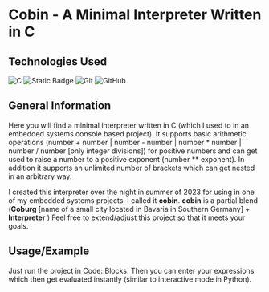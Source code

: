 # Cobin - A Minimal Interpreter Written in C

## Technologies Used

![C](https://img.shields.io/badge/c-%2300599C.svg?style=for-the-badge&logo=c&logoColor=white)
![Static Badge](https://img.shields.io/badge/Code%3A%3ABlocks-black?style=for-the-badge&logo=codeblocks)
![Git](https://img.shields.io/badge/git-%23F05033.svg?style=for-the-badge&logo=git&logoColor=white)
![GitHub](https://img.shields.io/badge/github-%23121011.svg?style=for-the-badge&logo=github&logoColor=white)

## General Information

Here you will find a minimal interpreter written in C (which I used to in an embedded systems console based project).
It supports basic arithmetic operations (number + number | number - number | number * number | number / number  \[only integer divisions\]) for positive numbers and can get used to raise a number to a positive exponent (number ** exponent). 
In addition it supports an unlimited number of brackets which can get nested in an arbitrary way.

I created this interpreter over the night in summer of 2023 for using in one of my embedded systems projects.
I called it **cobin**. **cobin** is a partial blend (**Coburg** \[name of a small city located in Bavaria in Southern Germany\] + **Interpreter** )
Feel free to extend/adjust this project so that it meets your goals.

## Usage/Example

Just run the project in Code::Blocks. Then you can enter your expressions which then get
evaluated instantly (similar to interactive mode in Python).  
